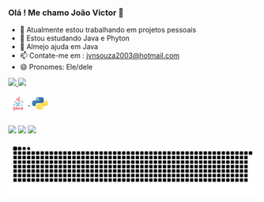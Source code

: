 ### Olá ! Me chamo João Victor 👋

- 🔭 Atualmente estou trabalhando em projetos pessoais
- 🌱 Estou estudando Java e Phyton
- 🤔 Almejo ajuda em Java
- 📫 Contate-me em : jvnsouza2003@hotmail.com
- 😄 Pronomes: Ele/dele


 <div>
  <a href="https://github.com/NinjaCompacto">
  <img height="150em" src="https://github-readme-stats.vercel.app/api?username=NinjaCompacto&show_icons=true&theme=dark&include_all_commits=true&count_private=true"/>
  <img height="150em" src="https://github-readme-stats.vercel.app/api/top-langs/?username=NinjaCompacto&layout=compact&langs_count=7&theme=dark"/>
</div>

  <div style="display: inline_block"><br>
  <img align="center" alt="João-Java" height="30" width="40" src='https://github.com/devicons/devicon/blob/master/icons/java/java-original-wordmark.svg'>
  <img align="center" alt="João-Python" height="30" width="40" src="https://raw.githubusercontent.com/devicons/devicon/master/icons/python/python-original.svg">
</div>
  
 ##
  
 <div>
 <a href="https://www.instagram.com/jvnsouza2003" target="_blank"><img src="https://img.shields.io/badge/-Instagram-%23E4405F?style=for-the-badge&logo=instagram&logoColor=white" target="_blank"></a>  
   <a href="https://www.twitch.tv/ninjacompacto" target="_blank"><img src="https://img.shields.io/badge/Twitch-9146FF?style=for-the-badge&logo=twitch&logoColor=white" target="_blank"></a>
   <a href = "https://api.whatsapp.com/send?phone=5592981441474&text=Ol%C3%A1%20Jo%C3%A3o!%20venho%20pelo%20GitHub"><img src="https://img.shields.io/badge/WhatsApp-25D366?style=for-the-badge&logo=whatsapp&logoColor=white" target="_blank"></a>
 
 
 ![Snake animation](https://github.com/NinjaCompacto/NinjaCompacto/blob/output/github-contribution-grid-snake.svg)
 </div>

